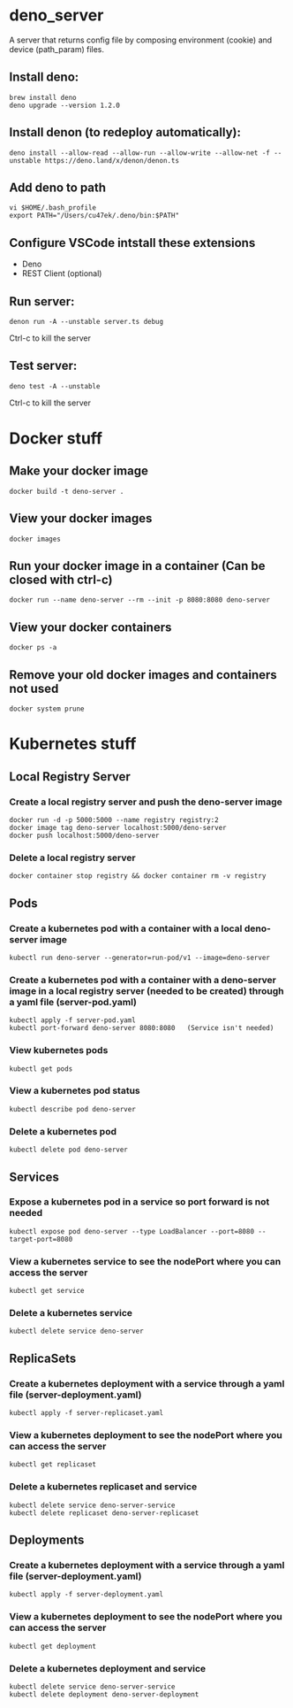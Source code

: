 # deno_server
A server that returns config file by composing environment (cookie) and device (path_param) files.

## Install deno:
```
brew install deno
deno upgrade --version 1.2.0
```

## Install denon (to redeploy automatically):
```
deno install --allow-read --allow-run --allow-write --allow-net -f --unstable https://deno.land/x/denon/denon.ts
```

## Add deno to path
```
vi $HOME/.bash_profile
export PATH="/Users/cu47ek/.deno/bin:$PATH"
```

## Configure VSCode intstall these extensions
* Deno
* REST Client (optional)

## Run server:
```
denon run -A --unstable server.ts debug
```
Ctrl-c to kill the server

## Test server:
```
deno test -A --unstable
```
Ctrl-c to kill the server

# Docker stuff
## Make your docker image
```
docker build -t deno-server .
```

## View your docker images
```
docker images
```

## Run your docker image in a container (Can be closed with ctrl-c)
```
docker run --name deno-server --rm --init -p 8080:8080 deno-server
```

## View your docker containers
```
docker ps -a
```

## Remove your old docker images and containers not used
```
docker system prune
```
# Kubernetes stuff
## Local Registry Server
### Create a local registry server and push the deno-server image
```
docker run -d -p 5000:5000 --name registry registry:2
docker image tag deno-server localhost:5000/deno-server
docker push localhost:5000/deno-server
```

### Delete a local registry server
```
docker container stop registry && docker container rm -v registry
```

## Pods
### Create a kubernetes pod with a container with a local deno-server image
```
kubectl run deno-server --generator=run-pod/v1 --image=deno-server
```

### Create a kubernetes pod with a container with a deno-server image in a local registry server (needed to be created) through a yaml file (server-pod.yaml)
```
kubectl apply -f server-pod.yaml
kubectl port-forward deno-server 8080:8080   (Service isn't needed)
```

### View kubernetes pods
```
kubectl get pods
```

### View a kubernetes pod status
```
kubectl describe pod deno-server
```

### Delete a kubernetes pod
```
kubectl delete pod deno-server
```

## Services
### Expose a kubernetes pod in a service so port forward is not needed
```
kubectl expose pod deno-server --type LoadBalancer --port=8080 --target-port=8080
```

### View a kubernetes service to see the nodePort where you can access the server
```
kubectl get service
```

### Delete a kubernetes service
```
kubectl delete service deno-server
```

## ReplicaSets
### Create a kubernetes deployment with a service through a yaml file (server-deployment.yaml)
```
kubectl apply -f server-replicaset.yaml
```

### View a kubernetes deployment to see the nodePort where you can access the server
```
kubectl get replicaset
```

### Delete a kubernetes replicaset and service
```
kubectl delete service deno-server-service
kubectl delete replicaset deno-server-replicaset
```

## Deployments
### Create a kubernetes deployment with a service through a yaml file (server-deployment.yaml)
```
kubectl apply -f server-deployment.yaml
```

### View a kubernetes deployment to see the nodePort where you can access the server
```
kubectl get deployment
```

### Delete a kubernetes deployment and service
```
kubectl delete service deno-server-service
kubectl delete deployment deno-server-deployment
```
